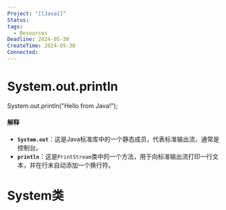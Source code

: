 ```yaml
---
Project: "[[Java]]"
Status: 
tags:
  - Resources
Deadline: 2024-05-30
CreateTime: 2024-05-30
Connected:
---
```


# System.out.println
System.out.println("Hello from Java!");
#### 解释

- **`System.out`**：这是Java标准库中的一个静态成员，代表标准输出流，通常是控制台。
- **`println`**：这是`PrintStream`类中的一个方法，用于向标准输出流打印一行文本，并在行末自动添加一个换行符。

# System类
